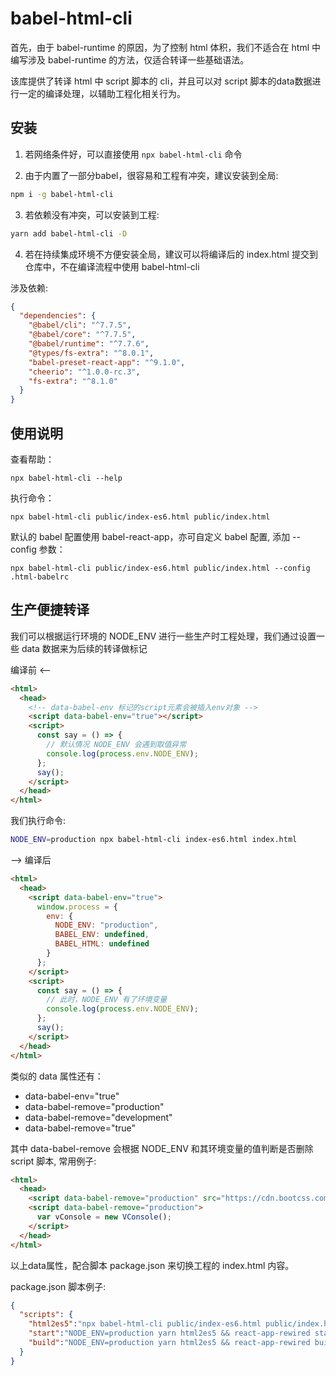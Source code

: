 # babel-html-cli

首先，由于 babel-runtime 的原因，为了控制 html 体积，我们不适合在 html 中编写涉及 babel-runtime 的方法，仅适合转译一些基础语法。

该库提供了转译 html 中 script 脚本的 cli，并且可以对 script 脚本的data数据进行一定的编译处理，以辅助工程化相关行为。

## 安装

1. 若网络条件好，可以直接使用 `npx babel-html-cli` 命令

2. 由于内置了一部分babel，很容易和工程有冲突，建议安装到全局:

```sh
npm i -g babel-html-cli
```

3. 若依赖没有冲突，可以安装到工程:

```sh
yarn add babel-html-cli -D
```

4. 若在持续集成环境不方便安装全局，建议可以将编译后的 index.html 提交到仓库中，不在编译流程中使用 babel-html-cli

涉及依赖: 

```json
{
  "dependencies": {
    "@babel/cli": "^7.7.5",
    "@babel/core": "^7.7.5",
    "@babel/runtime": "^7.7.6",
    "@types/fs-extra": "^8.0.1",
    "babel-preset-react-app": "^9.1.0",
    "cheerio": "^1.0.0-rc.3",
    "fs-extra": "^8.1.0"
  }
}
```

## 使用说明

查看帮助：

```
npx babel-html-cli --help
```

执行命令：

```
npx babel-html-cli public/index-es6.html public/index.html
```

默认的 babel 配置使用 babel-react-app，亦可自定义 babel 配置, 添加 --config 参数：

```
npx babel-html-cli public/index-es6.html public/index.html --config .html-babelrc
```

## 生产便捷转译

我们可以根据运行环境的 NODE_ENV 进行一些生产时工程处理，我们通过设置一些 data 数据来为后续的转译做标记

编译前 <--

```html
<html>
  <head>
    <!-- data-babel-env 标记的script元素会被插入env对象 -->
    <script data-babel-env="true"></script>
    <script>
      const say = () => {
        // 默认情况 NODE_ENV 会遇到取值异常
        console.log(process.env.NODE_ENV);
      };
      say();
    </script>
  </head>
</html>
```

我们执行命令:

```sh
NODE_ENV=production npx babel-html-cli index-es6.html index.html
```

--> 编译后

```html
<html>
  <head>
    <script data-babel-env="true">
      window.process = {
        env: {
          NODE_ENV: "production",
          BABEL_ENV: undefined,
          BABEL_HTML: undefined
        }
      };
    </script>
    <script>
      const say = () => {
        // 此时，NODE_ENV 有了环境变量
        console.log(process.env.NODE_ENV);
      };
      say();
    </script>
  </head>
</html>
```

类似的 data 属性还有：

- data-babel-env="true"
- data-babel-remove="production"
- data-babel-remove="development"
- data-babel-remove="true"

其中 data-babel-remove 会根据 NODE_ENV 和其环境变量的值判断是否删除 script 脚本, 常用例子:

```html
<html>
  <head>
    <script data-babel-remove="production" src="https://cdn.bootcss.com/vConsole/3.3.4/vconsole.min.js"></script>
    <script data-babel-remove="production">
      var vConsole = new VConsole();
    </script>
  </head>
</html>
```

以上data属性，配合脚本 package.json 来切换工程的 index.html 内容。

package.json 脚本例子:

```json
{
  "scripts": {
    "html2es5":"npx babel-html-cli public/index-es6.html public/index.html",
    "start":"NODE_ENV=production yarn html2es5 && react-app-rewired start",
    "build":"NODE_ENV=production yarn html2es5 && react-app-rewired build",
  }
}
```
